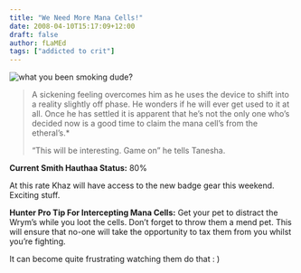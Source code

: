 ```yaml
---
title: "We Need More Mana Cells!"
date: 2008-04-10T15:17:09+12:00
draft: false
author: fLaMEd
tags: ["addicted to crit"]
---
```


![what you been smoking dude?](https://web.archive.org/web/20081014210514im_/http://critaddict.shadyacres.co.nz/assets/posts/phaseshift.png)

>A sickening feeling overcomes him as he uses the device to shift  into a reality slightly off phase. He wonders if  he will ever get used  to it at all. Once he has settled it is apparent that he’s not the only  one who’s decided now is a good time to claim the mana cell’s from the  etheral’s.* 
>
>“This will be interesting. Game on” he tells Tanesha.

**Current Smith Hauthaa Status:** 80%

At this rate Khaz will have access to the new badge gear this weekend. Exciting stuff.

**Hunter Pro Tip For Intercepting Mana Cells:** Get your pet to distract the Wrym’s while you loot the cells. Don’t forget to  throw them a mend pet. This will ensure that no-one will take the  opportunity to tax them from you whilst you’re fighting.

It can become quite frustrating watching them do that : )